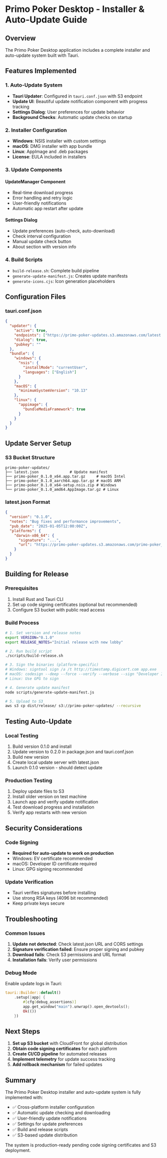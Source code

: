 # Primo Poker Desktop - Installer & Auto-Update Guide

## Overview

The Primo Poker Desktop application includes a complete installer and auto-update system built with Tauri.

## Features Implemented

### 1. Auto-Update System
- **Tauri Updater**: Configured in `tauri.conf.json` with S3 endpoint
- **Update UI**: Beautiful update notification component with progress tracking
- **Settings Dialog**: User preferences for update behavior
- **Background Checks**: Automatic update checks on startup

### 2. Installer Configuration
- **Windows**: NSIS installer with custom settings
- **macOS**: DMG installer with app bundle
- **Linux**: AppImage and .deb packages
- **License**: EULA included in installers

### 3. Update Components

#### UpdateManager Component
- Real-time download progress
- Error handling and retry logic
- User-friendly notifications
- Automatic app restart after update

#### Settings Dialog
- Update preferences (auto-check, auto-download)
- Check interval configuration
- Manual update check button
- About section with version info

### 4. Build Scripts
- `build-release.sh`: Complete build pipeline
- `generate-update-manifest.js`: Creates update manifests
- `generate-icons.cjs`: Icon generation placeholders

## Configuration Files

### tauri.conf.json
```json
{
  "updater": {
    "active": true,
    "endpoints": ["https://primo-poker-updates.s3.amazonaws.com/latest.json"],
    "dialog": true,
    "pubkey": ""
  },
  "bundle": {
    "windows": {
      "nsis": {
        "installMode": "currentUser",
        "languages": ["English"]
      }
    },
    "macOS": {
      "minimumSystemVersion": "10.13"
    },
    "linux": {
      "appimage": {
        "bundleMediaFramework": true
      }
    }
  }
}
```

## Update Server Setup

### S3 Bucket Structure
```
primo-poker-updates/
├── latest.json              # Update manifest
├── primo-poker_0.1.0_x64.app.tar.gz     # macOS Intel
├── primo-poker_0.1.0_aarch64.app.tar.gz # macOS ARM
├── primo-poker_0.1.0_x64-setup.nsis.zip # Windows
└── primo-poker_0.1.0_amd64.AppImage.tar.gz # Linux
```

### latest.json Format
```json
{
  "version": "0.1.0",
  "notes": "Bug fixes and performance improvements",
  "pub_date": "2025-01-05T12:00:00Z",
  "platforms": {
    "darwin-x86_64": {
      "signature": "...",
      "url": "https://primo-poker-updates.s3.amazonaws.com/primo-poker_0.1.0_x64.app.tar.gz"
    }
  }
}
```

## Building for Release

### Prerequisites
1. Install Rust and Tauri CLI
2. Set up code signing certificates (optional but recommended)
3. Configure S3 bucket with public read access

### Build Process
```bash
# 1. Set version and release notes
export VERSION="0.1.0"
export RELEASE_NOTES="Initial release with new lobby"

# 2. Run build script
./scripts/build-release.sh

# 3. Sign the binaries (platform-specific)
# Windows: signtool sign /a /t http://timestamp.digicert.com app.exe
# macOS: codesign --deep --force --verify --verbose --sign "Developer ID" app.app
# Linux: Use GPG to sign

# 4. Generate update manifest
node scripts/generate-update-manifest.js

# 5. Upload to S3
aws s3 cp dist/release/ s3://primo-poker-updates/ --recursive
```

## Testing Auto-Update

### Local Testing
1. Build version 0.1.0 and install
2. Update version to 0.2.0 in package.json and tauri.conf.json
3. Build new version
4. Create local update server with latest.json
5. Launch 0.1.0 version - should detect update

### Production Testing
1. Deploy update files to S3
2. Install older version on test machine
3. Launch app and verify update notification
4. Test download progress and installation
5. Verify app restarts with new version

## Security Considerations

### Code Signing
- **Required for auto-update to work on production**
- Windows: EV certificate recommended
- macOS: Developer ID certificate required
- Linux: GPG signing recommended

### Update Verification
- Tauri verifies signatures before installing
- Use strong RSA keys (4096 bit recommended)
- Keep private keys secure

## Troubleshooting

### Common Issues
1. **Update not detected**: Check latest.json URL and CORS settings
2. **Signature verification failed**: Ensure proper signing and pubkey
3. **Download fails**: Check S3 permissions and URL format
4. **Installation fails**: Verify user permissions

### Debug Mode
Enable update logs in Tauri:
```rust
tauri::Builder::default()
    .setup(|app| {
        #[cfg(debug_assertions)]
        app.get_window("main").unwrap().open_devtools();
        Ok(())
    })
```

## Next Steps

1. **Set up S3 bucket** with CloudFront for global distribution
2. **Obtain code signing certificates** for each platform
3. **Create CI/CD pipeline** for automated releases
4. **Implement telemetry** for update success tracking
5. **Add rollback mechanism** for failed updates

## Summary

The Primo Poker Desktop installer and auto-update system is fully implemented with:
- ✅ Cross-platform installer configuration
- ✅ Automatic update checking and downloading
- ✅ User-friendly update notifications
- ✅ Settings for update preferences
- ✅ Build and release scripts
- ✅ S3-based update distribution

The system is production-ready pending code signing certificates and S3 deployment.